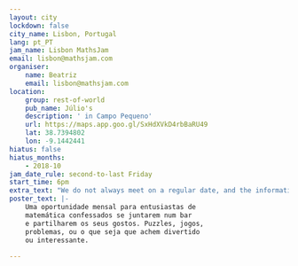 ```yaml
---
layout: city
lockdown: false
city_name: Lisbon, Portugal
lang: pt_PT
jam_name: Lisbon MathsJam
email: lisbon@mathsjam.com
organiser:
    name: Beatriz
    email: lisbon@mathsjam.com
location:
    group: rest-of-world
    pub_name: Júlio's
    description: ' in Campo Pequeno'
    url: https://maps.app.goo.gl/SxHdXVkD4rbBaRU49
    lat: 38.7394802
    lon: -9.1442441
hiatus: false
hiatus_months:
    - 2018-10
jam_date_rule: second-to-last Friday
start_time: 6pm
extra_text: "We do not always meet on a regular date, and the information above may be incorrect - please contact the organiser to find out when the next Jam will be."
poster_text: |-
    Uma oportunidade mensal para entusiastas de
    matemática confessados se juntarem num bar
    e partilharem os seus gostos. Puzzles, jogos,
    problemas, ou o que seja que achem divertido
    ou interessante.
    
---
```


